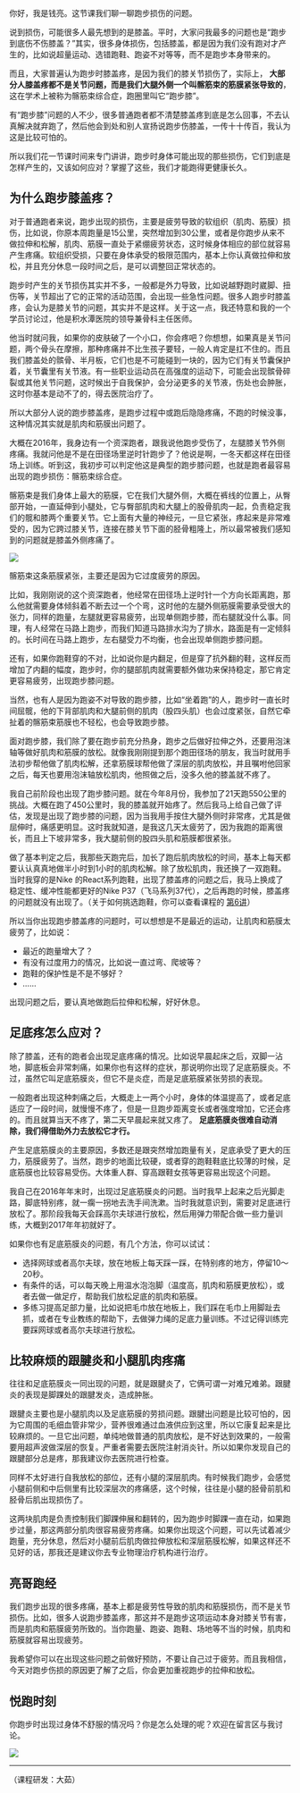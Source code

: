 你好，我是钱亮。这节课我们聊一聊跑步损伤的问题。

说到损伤，可能很多人最先想到的是膝盖。平时，大家问我最多的问题也是“跑步到底伤不伤膝盖？”其实，很多身体损伤，包括膝盖，都是因为我们没有跑对才产生的，比如说超量运动、选错跑鞋、跑姿不对等等，而不是跑步本身带来的。

而且，大家普遍认为跑步时膝盖疼，是因为我们的膝关节损伤了，实际上， **大部分人膝盖疼都不是关节问题，而是我们大腿外侧一个叫髂筋束的筋膜紧张导致的**，这在学术上被称为髂筋束综合症，跑圈里叫它“跑步膝”。

有“跑步膝”问题的人不少，很多普通跑者都不清楚膝盖疼到底是怎么回事，不去认真解决就弃跑了，然后他会到处和别人宣扬说跑步伤膝盖，一传十十传百，我认为这是比较可怕的。

所以我们花一节课时间来专门讲讲，跑步时身体可能出现的那些损伤，它们到底是怎样产生的，又该如何应对？掌握了这些，我们才能跑得更健康长久。

## 为什么跑步膝盖疼？

对于普通跑者来说，跑步出现的损伤，主要是疲劳导致的软组织（肌肉、筋膜）损伤，比如说，你原本周跑量是15公里，突然增加到30公里，或者是你跑步从来不做拉伸和松解，肌肉、筋膜一直处于紧绷疲劳状态，这时候身体相应的部位就容易产生疼痛。软组织受损，只要在身体承受的极限范围内，基本上你认真做拉伸和放松，并且充分休息一段时间之后，是可以调整回正常状态的。

跑步时产生的关节损伤其实并不多，一般都是外力导致，比如说越野跑时崴脚、扭伤等，关节超出了它的正常的活动范围，会出现一些急性问题。很多人跑步时膝盖疼，会认为是膝关节的问题，其实并不是这样。关于这一点，我还特意和我的一个学员讨论过，他是积水潭医院的领导兼骨科主任医师。

他当时就问我，如果你的皮肤破了一个小口，你会疼吧？你想想，如果真是关节问题，两个骨头在摩擦，那种疼痛并不比生孩子要轻，一般人肯定是扛不住的。而且我们膝盖处的髌骨、半月板，它们也是不可能碰到一块的，因为它们有关节囊保护着，关节囊里有关节液。有一些职业运动员在高强度的运动下，可能会出现髌骨碎裂或其他关节问题，这时候出于自我保护，会分泌更多的关节液，伤处也会肿胀，这时你基本是动不了的，得去医院治疗了。

所以大部分人说的跑步膝盖疼，是跑步过程中或跑后隐隐疼痛，不跑的时候没事，这种情况其实就是肌肉和筋膜出问题了。

大概在2016年，我身边有一个资深跑者，跟我说他跑步受伤了，左腿膝关节外侧疼痛。我就问他是不是在田径场里逆时针跑步了？他说是啊，一冬天都这样在田径场上训练。听到这，我初步可以判定他这是典型的跑步膝问题，也就是跑者最容易出现的跑步损伤：髂筋束综合症。

髂筋束是我们身体上最大的筋膜，它在我们大腿外侧，大概在裤线的位置上，从臀部开始，一直延伸到小腿处，它与臀部肌肉和大腿上的股骨肌肉一起，负责稳定我们的髋和膝两个重要关节。它上面有大量的神经元，一旦它紧张，疼起来是非常难受的，因为它跨过膝关节，连接在膝关节下面的胫骨粗隆上，所以最常被我们感知到的问题就是膝盖外侧疼痛了。

![](https://static001.geekbang.org/resource/image/a3/6a/a32106657786b0dedaf13d83c9651f6a.jpg?wh=2284*1017)

髂筋束这条筋膜紧张，主要还是因为它过度疲劳的原因。

比如，我刚刚说的这个资深跑者，他经常在田径场上逆时针一个方向长距离跑，那么他就需要身体倾斜着不断去过一个个弯，这时他的左腿外侧筋膜需要承受很大的张力，同样的跑量，左腿就更容易疲劳，出现单侧跑步膝，而右腿就没什么事。同理，有人经常在马路上跑步，而我们知道马路排水沟为了排水，路面是有一定倾斜的。长时间在马路上跑步，左右腿受力不均衡，也会出现单侧跑步膝问题。

还有，如果你跑鞋穿的不对，比如说你是内翻足，但是穿了抗外翻的鞋，这样反而增加了内翻的幅度，跑步时，你的腿部肌肉就需要额外做功来保持稳定，那它肯定更容易疲劳，出现跑步膝问题。

当然，也有人是因为跑姿不对导致的跑步膝，比如“坐着跑”的人，跑步时一直长时间屈髋，他的下背部肌肉和大腿前侧的肌肉（股四头肌）也会过度紧张，自然它牵扯着的髂筋束筋膜也不轻松，也会导致跑步膝。

面对跑步膝，我们除了要在跑步前充分热身，跑步之后做好拉伸之外，还要用泡沫轴等做好肌肉和筋膜的放松。就像我刚刚提到那个跑田径场的朋友，我当时就用手法初步帮他做了肌肉松解，还拿筋膜球帮他做了深层的肌肉放松，并且嘱咐他回家之后，每天也要用泡沫轴放松肌肉，他照做之后，没多久他的膝盖就不疼了。

我自己前阶段也出现了跑步膝问题。就在今年8月份，我参加了21天跑550公里的挑战。大概在跑了450公里时，我的膝盖就开始疼了。然后我马上给自己做了评估，发现是出现了跑步膝的问题，因为当我用手按住大腿外侧时非常疼，尤其是做屈伸时，痛感更明显。这时我就知道，是我这几天太疲劳了，因为我跑的距离很长，而且上下坡非常多，我大腿前侧的股四头肌和筋膜都很紧张。

做了基本判定之后，我那些天跑完后，加长了跑后肌肉放松的时间，基本上每天都要认认真真地做半小时到1小时的肌肉松解。除了放松肌肉，我还换了一双跑鞋。当时我穿的是Nike 的React系列跑鞋，出现了膝盖疼的问题之后，我马上换成了稳定性、缓冲性能都更好的Nike P37（飞马系列37代），之后再跑的时候，膝盖疼的问题就没有出现了。（关于如何挑选跑鞋，你可以查看课程的 [第6讲](https://time.geekbang.org/column/article/290993)）

所以当你出现跑步膝盖疼的问题时，可以想想是不是最近的运动，让肌肉和筋膜太疲劳了，比如说：

- 最近的跑量增大了？
- 有没有过度用力的情况，比如说一直过弯、爬坡等？
- 跑鞋的保护性是不是不够好？
- ……

出现问题之后，要认真地做跑后拉伸和松解，好好休息。

## 足底疼怎么应对？

除了膝盖，还有的跑者会出现足底疼痛的情况。比如说早晨起床之后，双脚一沾地，脚底板会非常刺痛，如果你也有这样的症状，那说明你出现了足底筋膜炎。不过，虽然它叫足底筋膜炎，但它不是炎症，而是足底筋膜紧张劳损的表现。

一般跑者出现这种刺痛之后，大概走上一两个小时，身体的体温提高了，或者足底适应了一段时间，就慢慢不疼了，但是一旦跑步距离变长或者强度增加，它还会疼的。而且就算当天不疼了，第二天早晨起来就又疼了。 **足底筋膜炎很难自动消除，我们得借助外力去放松它才行。**

产生足底筋膜炎的主要原因，多数还是跟突然增加跑量有关，足底承受了更大的压力，筋膜疲劳了。当然，跑步的地面比较硬，或者穿的跑鞋鞋底比较薄的时候，足底筋膜也比较容易受伤。大体重人群、穿高跟鞋女孩等更容易出现这个问题。

我自己在2016年年末时，出现过足底筋膜炎的问题。当时我早上起来之后光脚走路，脚底特别疼，就一瘸一拐地去洗手间洗漱。当时我就意识到，需要对足底进行放松了。那阶段我每天会踩高尔夫球进行放松，然后用弹力带配合做一些力量训练，大概到2017年年初就好了。

如果你也有足底筋膜炎的问题，有几个方法，你可以试试：

- 选择网球或者高尔夫球，放在地板上每天踩一踩，在特别疼的地方，停留10～20秒。
- 有条件的话，可以每天晚上用温水泡泡脚（温度高，肌肉和筋膜更放松），或者去做一做足疗，帮助我们放松足底的肌肉和筋膜。
- 多练习提高足部力量，比如说把毛巾放在地板上，我们踩在毛巾上用脚趾去抓，或者在专业教练的帮助下，去做弹力绳的足底力量训练。不过记得训练完要踩网球或者高尔夫球进行放松。

## 比较麻烦的跟腱炎和小腿肌肉疼痛

往往和足底筋膜炎一同出现的问题，就是跟腱炎了，它俩可谓一对难兄难弟。跟腱炎的表现是脚踝处的跟腱发炎，造成肿胀。

跟腱炎主要也是小腿肌肉以及足底筋膜的劳损问题。跟腱出问题是比较可怕的，因为它周围的毛细血管非常少，营养很难通过血液供应到这里，所以它康复起来是比较麻烦的。一旦它出问题，单纯地做普通的肌肉放松，是不好达到效果的，一般需要用超声波做深层的恢复。严重者需要去医院注射消炎针。所以如果你发现自己的跟腱部分总是疼，那我建议你去医院进行检查。

同样不太好进行自我放松的部位，还有小腿的深层肌肉。有时候我们跑步，会感觉小腿前侧和中后侧里有比较深层次的疼痛感，这个时候，往往是小腿的胫骨前肌和胫骨后肌出现损伤了。

这两块肌肉是负责控制我们脚踝伸展和翻转的，因为跑步时脚踝一直在动，如果跑步过量，那这两部分肌肉很容易疲劳疼痛。如果你出现这个问题，可以先试着减少跑量，充分休息，然后对小腿前后肌肉做拉伸放松和深层筋膜松解，如果这样还不见好的话，那我还是建议你去专业物理治疗机构进行治疗。

## 亮哥跑经

我们跑步出现的很多疼痛，基本上都是疲劳性导致的肌肉和筋膜损伤，而不是关节损伤。比如，很多人说跑步膝盖疼，那这并不是跑步这项运动本身对膝关节有害，而是肌肉和筋膜疲劳所致的。当你跑量、跑姿、跑鞋、场地等不当的时候，肌肉和筋膜就容易出现疲劳。

我希望你可以在出现这些问题之前做好预防，不要让自己过于疲劳。而且我相信，今天对跑步伤损的原因更了解了之后，你会更加重视跑步的拉伸和放松。

## 悦跑时刻

你跑步时出现过身体不舒服的情况吗？你是怎么处理的呢？欢迎在留言区与我讨论。

![](https://static001.geekbang.org/resource/image/82/56/826f14b4b7828c123d0945bda6c23556.jpg?wh=1142*670)

* * *

（课程研发：大茹）
